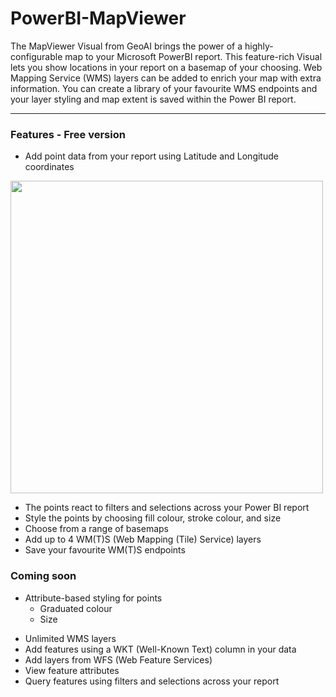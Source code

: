 # PowerBI-MapViewer

The MapViewer Visual from GeoAI brings the power of a highly-configurable map to your Microsoft PowerBI report. This feature-rich Visual lets you show locations in your report on a basemap of your choosing. Web Mapping Service (WMS) layers can be added to enrich your map with extra information. You can create a library of your favourite WMS endpoints and your layer styling and map extent is saved within the Power BI report.

________________________________

### Features - Free version

- Add point data from your report using Latitude and Longitude coordinates

<img src="https://github.com/GeoAi-nl/PowerBI-MapViewer/assets/145410383/1f816b2a-82d9-4a00-b879-1fbdc564bf08" width="500" />

- The points react to filters and selections across your Power BI report
- Style the points by choosing fill colour, stroke colour, and size
- Choose from a range of basemaps
- Add up to 4 WM(T)S (Web Mapping (Tile) Service) layers
- Save your favourite WM(T)S endpoints

### Coming soon
- Attribute-based styling for points
    - Graduated colour
    - Size

[comment]: # (#### Features - Pro version)
- Unlimited WMS layers
- Add features using a WKT (Well-Known Text) column in your data  
- Add layers from WFS (Web Feature Services)
- View feature attributes
- Query features using filters and selections across your report
